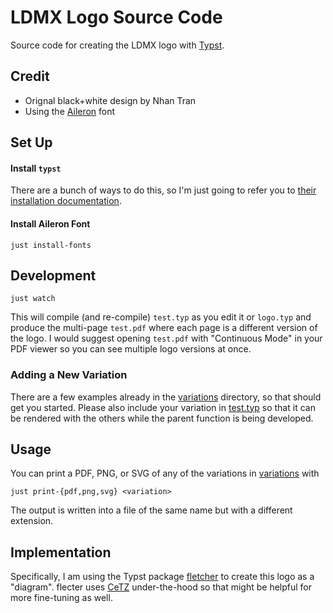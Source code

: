 # LDMX Logo Source Code
Source code for creating the LDMX logo with [Typst](https://typst.app/docs/).

## Credit
- Orignal black+white design by Nhan Tran
- Using the [Aileron](https://www.fontsquirrel.com/fonts/aileron?filter%5Bfamily_size%5D=12) font

## Set Up

#### Install `typst`
There are a bunch of ways to do this, so I'm just going to refer you to
[their installation documentation](https://github.com/typst/typst?tab=readme-ov-file#installation).

#### Install Aileron Font
```
just install-fonts
```

## Development
```
just watch
```
This will compile (and re-compile) `test.typ` as you edit it or `logo.typ` and produce
the multi-page `test.pdf` where each page is a different version of the logo.
I would suggest opening `test.pdf` with "Continuous Mode" in your PDF viewer so you can
see multiple logo versions at once.

### Adding a New Variation
There are a few examples already in the [variations](variations) directory,
so that should get you started. Please also include your variation in [test.typ](test.typ)
so that it can be rendered with the others while the parent function is being developed.

## Usage
You can print a PDF, PNG, or SVG of any of the variations in [variations](variations) with
```
just print-{pdf,png,svg} <variation>
```
The output is written into a file of the same name but with a different extension.

## Implementation
Specifically, I am using the Typst package [fletcher](https://typst.app/universe/package/fletcher/)
to create this logo as a "diagram". flecter uses [CeTZ](https://typst.app/universe/package/cetz/)
under-the-hood so that might be helpful for more fine-tuning as well.
